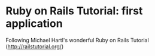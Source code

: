 # Ruby on Rails Tutorial: first application

Following Michael Hartl's wonderful Ruby on Rails Tutorial (http://railstutorial.org/) 


